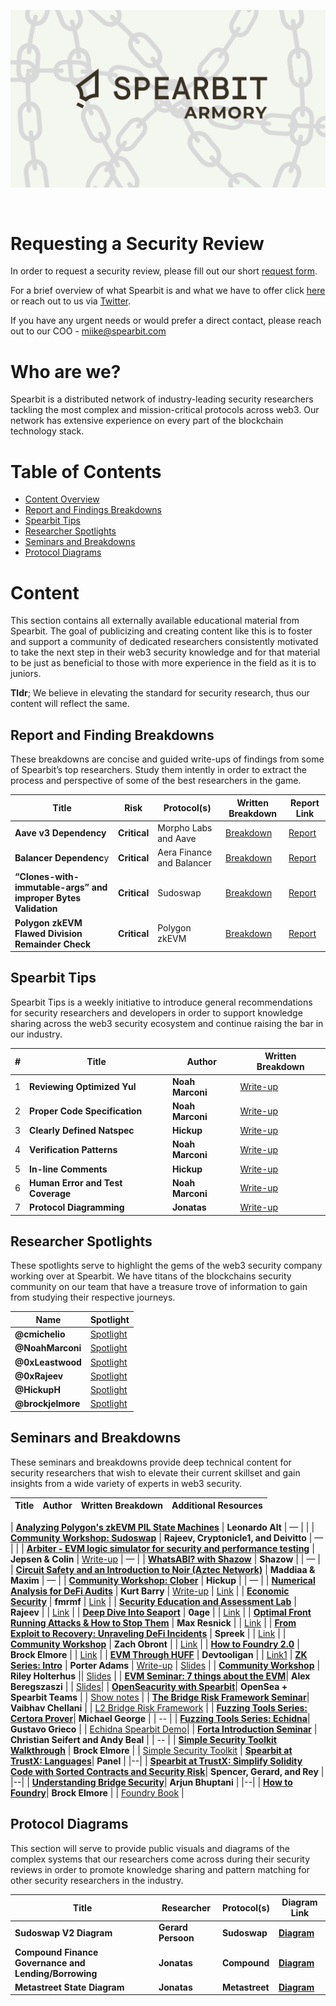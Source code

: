 ![ARMORY](https://github.com/obheda12/portfolio/blob/master/ARMORY%20(2).png)

<br>

<h1 class="center" style=""> Requesting a Security Review </h1>

In order to request a security review, please fill out our short [request form](https://airtable.com/shrkxrtMKYJkLaXhT).

For a brief overview of what Spearbit is and what we have to offer click [here](https://twitter.com/SpearbitDAO) or reach out to us via [Twitter](https://twitter.com/SpearbitDAO).

If you have any urgent needs or would prefer a direct contact, please reach out to our COO - miike@spearbit.com

<h1 class="center" style=""> Who are we? </h1>

Spearbit is a distributed network of industry-leading security researchers tackling the most complex and mission-critical protocols across web3. Our network has extensive experience on every part of the blockchain technology stack. 

# Table of Contents
- [Content Overview](#Content)
- [Report and Findings Breakdowns](#Report-and-Finding-Breakdowns)
- [Spearbit Tips](#Spearbit-Tips)
- [Researcher Spotlights](#Researcher-Spotlights)
- [Seminars and Breakdowns](#Seminars-and-Breakdowns)
- [Protocol Diagrams](#Protocol-Diagrams)

# Content

This section contains all externally available educational material from Spearbit. The goal of publicizing and creating content like this is to foster and support a community of dedicated researchers consistently motivated to take the next step in their web3 security knowledge and for that material to be just as beneficial to those with more experience in the field as it is to juniors.

**Tldr**; We believe in elevating the standard for security research, thus our content will reflect the same.

## Report and Finding Breakdowns

These breakdowns are concise and guided write-ups of findings from some of Spearbit’s top researchers. Study them intently in order to extract the process and perspective of some of the best researchers in the game.

| Title | Risk | Protocol(s) | Written Breakdown | Report Link |
| --- | --- | --- | --- | --- |
| **Aave v3 Dependency** | **Critical** | Morpho Labs and Aave | [Breakdown](https://twitter.com/spearbitdao/status/1658556015762190340?s=61&t=odD0HwfZADCE1BwiBs6wlw) | [Report](https://github.com/spearbit/portfolio/blob/master/pdfs/Morpho-Av3-Spearbit-Security-Review.pdf) |
| **Balancer Dependenc**y | **Critical** | Aera Finance and Balancer | [Breakdown](https://twitter.com/spearbitdao/status/1664726990618869762?s=61&t=odD0HwfZADCE1BwiBs6wlw) | [Report](https://github.com/spearbit/portfolio/blob/master/pdfs/Gauntlet-Spearbit-Security-Review.pdf) |
| **“Clones-with-immutable-args” and improper Bytes Validation** | **Critical** | Sudoswap | [Breakdown](https://twitter.com/spearbitdao/status/1669088951238311943?s=61&t=odD0HwfZADCE1BwiBs6wlw) | [Report](https://github.com/spearbit/portfolio/blob/master/pdfs/Sudoswap-Spearbit-Security-Review.pdf) |
| **Polygon zkEVM Flawed Division Remainder Check** | **Critical** | Polygon zkEVM | [Breakdown](https://twitter.com/SpearbitDAO/status/1679189382907953180?s=20) | [Report](https://github.com/spearbit/portfolio/blob/master/pdfs/PolygonzkEVM-Protocol/zkEVM-engagement-1-Spearbit-27-March.pdf) |

## Spearbit Tips

Spearbit Tips is a weekly initiative to introduce general recommendations for security researchers and developers in order to support knowledge sharing across the web3 security ecosystem and continue raising the bar in our industry.

| # | Title | Author | Written Breakdown |
| --- | --- | --- | --- |
| 1 | **Reviewing Optimized Yul** | **Noah Marconi** | [Write-up](https://twitter.com/SpearbitDAO/status/1661151785053192192?s=20) |
| 2 | **Proper Code Specification** | **Noah Marconi** | [Write-up](https://twitter.com/SpearbitDAO/status/1661786772072804361?s=20) |
| 3 | **Clearly Defined Natspec** | **Hickup** | [Write-up](https://twitter.com/SpearbitDAO/status/1665800702122250241?s=20) |
| 4 | **Verification Patterns** | **Noah Marconi** | [Write-up](https://twitter.com/SpearbitDAO/status/1669764226011856906?s=20) |
| 5 | **In-line Comments** | **Hickup** | [Write-up](https://twitter.com/SpearbitDAO/status/1669764226011856906?s=20) |
| 6 | **Human Error and Test Coverage** | **Noah Marconi** | [Write-up](https://twitter.com/SpearbitDAO/status/1674505243957026818?s=20) |
| 7 | **Protocol Diagramming** | **Jonatas** | [Write-up](https://twitter.com/SpearbitDAO/status/1677031987612098562?s=20) |


## Researcher Spotlights

These spotlights serve to highlight the gems of the web3 security company working over at Spearbit. We have titans of the blockchains security community on our team that have a treasure trove of information to gain from studying their respective journeys.

| Name | Spotlight |
| --- | --- |
| **@cmichelio**  | [Spotlight](https://twitter.com/spearbitdao/status/1660717529830924309?s=61&t=odD0HwfZADCE1BwiBs6wlw) |
| **@NoahMarconi** | [Spotlight](https://twitter.com/spearbitdao/status/1663653330575556608?s=61&t=odD0HwfZADCE1BwiBs6wlw) |
| **@0xLeastwood** | [Spotlight](https://twitter.com/spearbitdao/status/1666137357442068510?s=61&t=odD0HwfZADCE1BwiBs6wlw) |
| **@0xRajeev** | [Spotlight](https://twitter.com/spearbitdao/status/1670870725631123456?s=61&t=odD0HwfZADCE1BwiBs6wlw) |
| **@HickupH** | [Spotlight](https://twitter.com/SpearbitDAO/status/1674123020896436224?s=20) |
| **@brockjelmore** | [Spotlight](https://twitter.com/SpearbitDAO/status/1675945568151957505?s=20) |


## Seminars and Breakdowns

These seminars and breakdowns provide deep technical content for security researchers that wish to elevate their current skillset and gain insights from a wide variety of experts in web3 security.

| Title | Author | Written Breakdown | Additional Resources |
| --- | --- | --- | --- |

| [**Analyzing Polygon's zkEVM PIL State Machines**](https://youtu.be/CeEADadsbTI) | **Leonardo Alt** | — | |
| [**Community Workshop: Sudoswap**](https://youtu.be/ObtRRW5yERY) | **Rajeev, Cryptonicle1, and Deivitto** | — | |
| [**Arbiter - EVM logic simulator for security and performance testing**](https://www.youtube.com/watch?v=ju7m86VG1fw&t=5s) | **Jepsen & Colin** | [Write-up](https://paragraph.xyz/@spearbit/arbiter-evm-logic-simulator-for-security-and-performance-testing) | — |
| [**WhatsABI? with Shazow**](https://www.youtube.com/watch?v=sfgassm8SKw&t=692s) | **Shazow** |  | — |
| [**Circuit Safety and an Introduction to Noir (Aztec Network)**](https://www.youtube.com/watch?v=rLvu61DA-hk) | **Maddiaa & Maxim** | — |
| [**Community Workshop: Clober**](https://youtu.be/9sbUCjfM6P4) | **Hickup** | | — |
| [**Numerical Analysis for DeFi Audits**](https://youtu.be/7_5hbOFGJM8) | **Kurt Barry** | [Write-up](https://paragraph.xyz/@spearbit/numerical-analysis) | [Link](https://github.com/spearbit/portfolio/blob/master/content/slides/Numerical%20Reasoning%20For%20DeFi%20Audits.pdf) |
| [**Economic Security**](https://youtu.be/_E5juBbF9s4) | **fmrmf** | [Link](https://github.com/spearbit/portfolio/blob/master/content/slides/Thinking_Through_Economic_Security.pdf) |
| [**Security Education and Assessment Lab**](https://youtu.be/VhUUUN8Z-jw) |  **Rajeev** | | [Link](https://youtu.be/VhUUUN8Z-jw) |
| [**Deep Dive Into Seaport**](https://youtu.be/LbrkzgoDR0g) | **0age** |  | [Link](https://github.com/spearbit/portfolio/blob/master/content/slides/Deep_Dive_Into_Seaport.pdf) |
| [**Optimal Front Running Attacks & How to Stop Them**](https://youtu.be/BwkNQWM32y0) |  **Max Resnick** | | [Link](https://github.com/spearbit/portfolio/blob/master/content/slides/Optimal_Frontrunning_Attacks_and_How_to_Stop_Them_2.pdf) |
| [**From Exploit to Recovery: Unraveling DeFi Incidents**](https://youtu.be/oIw6DG75-z4) |  **Spreek** |  | [Link](https://github.com/spearbit/portfolio/blob/master/content/slides/From%20Exploit%20to%20Recovery_%20Unraveling%20DeFi%20Incidents.pdf) |
| [**Community Workshop**](https://youtu.be/PPfhIiclupc) | **Zach Obront** |  | [Link](https://github.com/spearbit/portfolio/blob/master/content/slides/Spearbit-Astaria-Workshop.pdf) |
| [**How to Foundry 2.0**](https://youtu.be/EHrvD5c93JU) | **Brock Elmore** |  | [Link](https://github.com/nascentxyz/How-to-Foundry) |
| [**EVM Through HUFF**](https://www.youtube.com/watch?v=Rfaabjj7n9k) | **Devtooligan** | | [Link1](https://github.com/spearbit/portfolio/blob/master/content/slides/Huff-Spearbit-Demo.pdf)
| [**ZK Series: Intro**](https://youtu.be/QXdoMPzmEbE) | **Porter Adams** | [Write-up](https://paragraph.xyz/@spearbit/arbiter-evm-logic-simulator-for-security-and-performance-testing) | [Slides](https://github.com/spearbit/portfolio/blob/master/content/slides/SpearbitZK.pdf) |
| [**Community Workshop**](https://www.youtube.com/watch?v=_pO2jDgL0XE) | **Riley Holterhus** || [Slides](/content/slides/Spearbit_Maple_Workshop.pdf) |
| [**EVM Seminar: 7 things about the EVM**](https://www.youtube.com/watch?v=XhfaG6cYulU)| **Alex Beregszaszi** | | [Slides](https://hackmd.io/@axic/7-things-about-the-evm#/)|
| [**OpenSeacurity with Spearbit**](https://www.youtube.com/watch?v=6snnoEI82N8)| **OpenSea + Spearbit Teams** | | [Show notes](https://pastebin.com/cv9qdCnd) |
| [**The Bridge Risk Framework Seminar**](https://www.youtube.com/watch?v=JVNgsmEc5Lk)| **Vaibhav Chellani** | | [L2 Bridge Risk Framework](https://gov.l2beat.com/t/l2bridge-risk-framework/31/1) |
| [**Fuzzing Tools Series: Certora Prover**](https://www.youtube.com/watch?v=9Gal-on-06E)| **Michael George** | | -- |
| [**Fuzzing Tools Series: Echidna**](https://www.youtube.com/watch?v=kAfknRlvAt0)| **Gustavo Grieco** | | [Echidna Spearbit Demo](https://github.com/spearbit/echidna-spearbit-demo)| 
| [**Forta Introduction Seminar**](https://www.youtube.com/watch?v=q8EDhheiEqA) | **Christian Seifert and Andy Beal** | | -- |
| [**Simple Security Toolkit Walkthrough**](https://www.youtube.com/watch?v=fir0-YiPtrE) | **Brock Elmore** |  | [Simple Security Toolkit](https://github.com/nascentxyz/simple-security-toolkit)
| [**Spearbit at TrustX: Languages**](https://www.youtube.com/watch?v=mFTAF8gNWz8)| **Panel** |   |--|
| [**Spearbit at TrustX: Simplify Solidity Code with Sorted Contracts and Security Risk**](https://www.youtube.com/watch?v=NmSGA8X2Tcw)| **Spencer, Gerard, and Rey** | |--|
| [**Understanding Bridge Security**](https://www.youtube.com/watch?v=gQzRpU6GYhc)| **Arjun Bhuptani** | |--|
| [**How to Foundry**](https://www.youtube.com/watch?v=Rp_V7bYiTCM&t=2s)| **Brock Elmore** | | [Foundry Book](https://book.getfoundry.sh) | 

## Protocol Diagrams

This section will serve to provide public visuals and diagrams of the complex systems that our researchers come across during their security reviews in order to promote knowledge sharing and pattern matching for other security researchers in the industry.

| Title | Researcher | Protocol(s) | Diagram Link |
| ---- | ---- | ---- | ---- |
| **Sudoswap V2 Diagram** | **Gerard Persoon** | **Sudoswap** | [**Diagram**](https://twitter.com/sudoswap/status/1671985441820798976?s=20) |
| **Compound Finance Governance and Lending/Borrowing** | **Jonatas** | **Compound** | [**Diagram**](https://twitter.com/SpearbitDAO/status/1677032020814315521?s=20) |
| **Metastreet State Diagram** | **Jonatas** | **Metastreet** | [**Diagram**](https://twitter.com/SpearbitDAO/status/1677032031245443076?s=20) |

